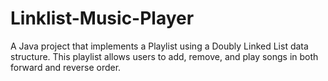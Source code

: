 # Linklist-Music-Player
A Java project that implements a Playlist using a Doubly Linked List data structure. This playlist allows users to add, remove, and play songs in both forward and reverse order.
